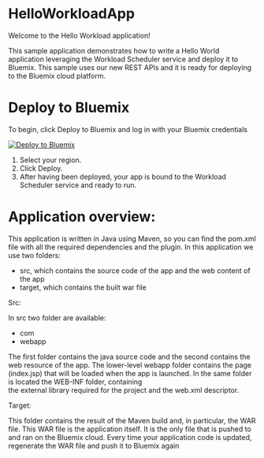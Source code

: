# HelloWorkloadApp

Welcome to the Hello Workload application!

This sample application demonstrates how to write a Hello World application leveraging the Workload Scheduler service and deploy it to Bluemix. This sample uses our new REST APIs and it is ready for deploying to the Bluemix cloud platform.

# Deploy to Bluemix

To begin, click Deploy to Bluemix and log in with your Bluemix credentials

[![Deploy to Bluemix](https://bluemix.net/deploy/button.png)](https://bluemix.net/deploy?repository=https://github.com/WAdev0/HelloWorkloadSampleApp) 

1. Select your region.
2. Click Deploy.
3. After having been deployed, your app is bound to the Workload Scheduler service and ready to run.


# Application overview:
This application is written in Java using Maven, so you can find the pom.xml file with all the required dependencies and the plugin.
In this application we use two folders:
  - src, which contains the source code of the app and the web content of the app
  - target, which contains the built war file

Src:

In src two folder are available: 
  - com 
  - webapp  
  
The first folder contains the java source code and the second contains the web resource of the app. The lower-level webapp folder contains
the page (index.jsp) that will be loaded when the app is launched. In the same folder is located the WEB-INF folder, containing  
the external library required for the project and the web.xml descriptor. 

Target:

This folder contains the result of the Maven build and, in particular, the WAR file. This WAR file is the application itself. It is the only file that is pushed to and ran on the Bluemix cloud. Every time your application code is updated, regenerate the WAR file and push it to Bluemix again





